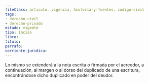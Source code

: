 ```yaml
---
fileClass: articulo, vigencia, historia-y-fuentes, codigo-civil
tags:
- derecho-civil
- derecho-privado
estado: vigente
tipo: inciso
libro:
titulo:
parrafo:
corriente-juridica:
---
```

Lo mismo se extenderá a la nota escrita o firmada por el acreedor, a continuación, al margen o al dorso del duplicado de una escritura, encontrándose dicho duplicado en poder del deudor.